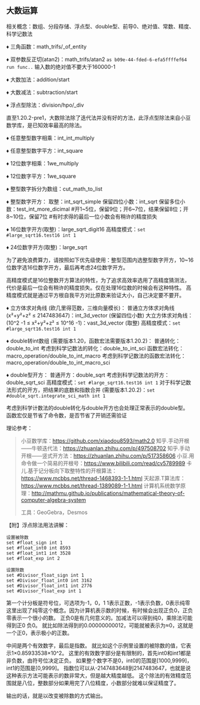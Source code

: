 ## 大数运算

相关概念：数组、分段存储、浮点型、double型、前导0、绝对值、常数、精度、科学记数法



♦ 三角函数：math_trifs/_of_entity

♦ 双参数反正切(atan2)：math_trifs/atan2
`as b09e-44-fded-6-efa5ffffef64 run func..`  输入数的绝对值不要大于160000-1



♦ 大数加法：addition/start

♦ 大数减法：subtraction/start

♦ 浮点型除法：division/hpo/_div

直至1.20.2-pre1，大数除法除了迭代法并没有好的方法，此浮点型除法来自小豆数学库，是已知效率最高的除法。



♦ 任意整型数字相乘：int_int_multiply

♦ 任意整型数字平方：int_square

♦ 12位数字相乘：1we_multiply

♦ 12位数字平方：1we_square

♦ 整型数字拆分为数组：cut_math_to_list

♦ 整型数字开方：
取整：int_sqrt_simple
保留四位小数：int_sqrt
保留多位小数：test_int_more_dicimal
#开1~5位，保留9位；开6~7位，结果保留8位；开8~10位，保留7位
#有时求得的最后一位小数会有稍许的精度损失

♦ 16位数字开方(取整)：large_sqrt_digit16
高精度模式：`set #large_sqrt16.test16 int 1`

♦ 24位数字开方(取整)：large_sqrt

为了避免浪费算力，请按照如下优先级使用：整型范围内选整型数字开方，10~16位数字选16位数字开方，最后再考虑24位数字开方。

高精度模式是16位整数开方算法的特性，为了追求高效率选用了高精度猜测法，代价是最后一位会有稍许的精度损失。仅在处理16位数的时候会有这种特性。
高精度模式就是通过平方根自我平方对比原数来验证大小，自己决定要不要开。



♦ 立方体求对角线 (欧几里得范数，三维向量模长)：
普通立方体求对角线 (x²+y²+z² ≤ 2147483647)：int_3d_vector      (保留四位小数)
大立方体求对角线：(10^2 -1 ≤ x²+y²+z² ≤ 10^16 -1)：vast_3d_vector      (取整)
高精度模式：`set #large_sqrt16.test16 int 1`



♦ double转int数组  (需要版本1.20，函数宏法需要版本1.20.2)：
普通转化：double_to_int
考虑到科学记数法的转化：double_to_int_sci
函数宏法转化：macro_operation/double_to_int_macro
考虑到科学记数法的函数宏法转化：macro_operation/double_to_int_macro_sci

♦ double型开方：
普通开方：double_sqrt
考虑到科学记数法的开方：double_sqrt_sci
高精度模式：`set #large_sqrt16.test16 int 1`
对于科学记数法形式的开方，把结果的底数和指数合并 (需要版本1.20.2)：`set #double_sqrt.integrate_sci_math int 1`

考虑到科学计数法的double转化与double开方也会处理正常表示的double型。
函数宏仅是节省了命令数，是否节省了开销还需验证



理论参考：

> 小豆数学库：https://github.com/xiaodou8593/math2.0
> 知乎.手动开根——牛顿迭代法：https://zhuanlan.zhihu.com/p/497508702
> 知乎.手动开根——竖式开方法：https://zhuanlan.zhihu.com/p/517358606
> 小豆.用命令做一个简易的开根号：https://www.bilibili.com/read/cv5789989
> 卡儿.基于记分板向下取整特性的开根算法：https://www.mcbbs.net/thread-1468393-1-1.html
> 天起源.T算法库：https://www.mcbbs.net/thread-1389089-1-1.html
> 计算机系统数学原理：http://mathmu.github.io/publications/mathematical-theory-of-computer-algebra-system
>
> 工具：GeoGebra，Desmos
>



【附】浮点除法用法讲解：

```
设置被除数
set #float_sign int 1
set #float_int0 int 8593
set #float_int1 int 3528
set #float_exp int 2
```

```
设置除数
set #Divisor_float_sign int 1
set #Divisor_float_int0 int 3162
set #Divisor_float_int1 int 2776
set #Divisor_float_exp int 1
```

第一个计分板是符号位，可选项为-1，0，1
1表示正数，-1表示负数，0表示纯零
这里出现了纯零这个概念。因为计算机表示数的时候，有时候会出现正负0，正负零表示一个很小的数。
正负0是有几何意义的。加减法可以得到纯0，乘除法可能得到正0 负0。
就比如除法得到的0.00000000012，可能就被表示为≈0，这就是一个正0，表示极小的正数。

中间是两个有效数字，最后是指数。
就比如这个示例里设置的被除数的值，它表示1×0.85933538×10^2。
这里的有效数字部分是有限制的，首先int0和int1都是非负数，由符号位决定正负。
如果整个数字不是0，int0的范围是[1000,9999]，int1的范围是[0,9999]。
指数位可以从-2147483648到2147483647，也就是说这种表示方法可能表示的数非常大，但是越大精度越低。
这个除法的有效精度范围就是八位，整数部分如果用完了八位精度，小数部分就难以保证精度了。


输出的话，就是以改变被除数的方式输出。

